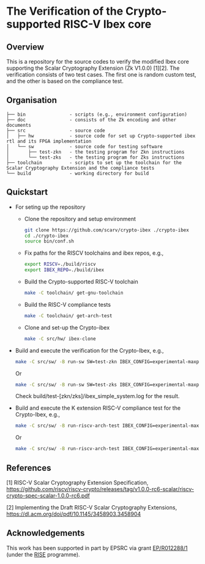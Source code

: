 # The Verification of the Crypto-supported RISC-V Ibex core

<!--- -------------------------------------------------------------------- --->

## Overview

This is a repository for the source codes to verify the modified Ibex core supporting the Scalar Cryptography Extension (Zk V1.0.0) [1][2].
The verification consists of two test cases. The first one is random custom test, and the other is based on the compliance test.


<!--- -------------------------------------------------------------------- --->

## Organisation

```
├── bin                - scripts (e.g., environment configuration)
├── doc                - consists of the Zk encoding and other documents
├── src                - source code
│   ├── hw             - source code for set up Crypto-supported ibex rtl and its FPGA implementation
│   └── sw             - source code for testing software
│       ├── test-zkn   - the testing program for Zkn instructions 
│       └── test-zks   - the testing program for Zks instructions
├── toolchain          - scripts to set up the toolchain for the Scalar Cryptography Extension and the compliance tests
└── build              - working directory for build

```

<!--- -------------------------------------------------------------------- --->

## Quickstart

- For seting up the repository

  - Clone the repository and setup environment
  
    ```sh
    git clone https://github.com/scarv/crypto-ibex ./crypto-ibex
    cd ./crypto-ibex
    source bin/conf.sh
    ```

  - Fix paths for the RISCV toolchains and ibex repos, e.g., 
  
    ```sh
    export RISCV=./build/riscv
    export IBEX_REPO=./build/ibex
    ```

  - Build the Crypto-supported RISC-V toolchain 

    ```sh
    make -C toolchain/ get-gnu-toolchain
    ```
  
  - Build the RISC-V compliance tests

    ```sh
    make -C toolchain/ get-arch-test
    ```

  - Clone and set-up the Crypto-ibex

    ```sh
    make -C src/hw/ ibex-clone 
    ```
  
- Build and execute the verification for the Crypto-Ibex, e.g.,

  ```sh
  make -C src/sw/ -B run-sw SW=test-zkn IBEX_CONFIG=experimental-maxperf-pmp-zkn
  ```

  Or

  ```sh
  make -C src/sw/ -B run-sw SW=test-zks IBEX_CONFIG=experimental-maxperf-pmp-zks
  ```
  
  Check build/test-[zkn/zks]/ibex_simple_system.log for the result. 

- Build and execute the K extension RISC-V compliance test for the Crypto-Ibex, e.g.,

  ```sh
  make -C src/sw/ -B run-riscv-arch-test IBEX_CONFIG=experimental-maxperf-pmp-zkn
  ```
  Or

  ```sh
  make -C src/sw/ -B run-riscv-arch-test IBEX_CONFIG=experimental-maxperf-pmp-zks
  ```

## References

[1] RISC-V Scalar Cryptography Extension Specification, https://github.com/riscv/riscv-crypto/releases/tag/v1.0.0-rc6-scalar/riscv-crypto-spec-scalar-1.0.0-rc6.pdf 

[2] Implementing the Draft RISC-V Scalar Cryptography Extensions, https://dl.acm.org/doi/pdf/10.1145/3458903.3458904

## Acknowledgements

This work has been supported in part
by EPSRC via grant
[EP/R012288/1](https://gow.epsrc.ukri.org/NGBOViewGrant.aspx?GrantRef=EP/R012288/1) (under the [RISE](http://www.ukrise.org) programme).
